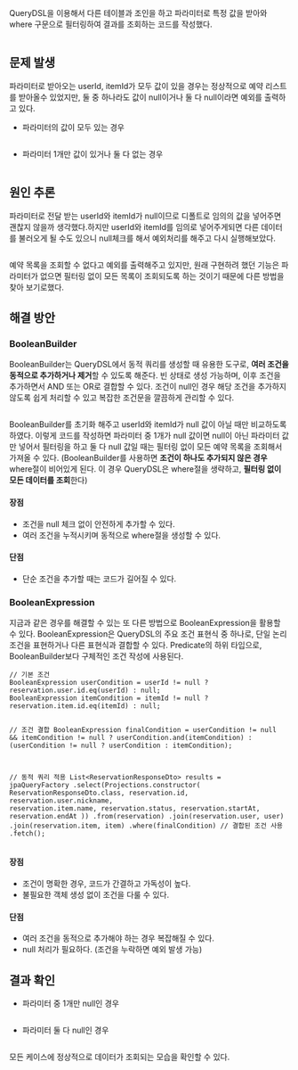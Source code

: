 <p>QueryDSL을 이용해서 다른 테이블과 조인을 하고 파라미터로 특정 값을 받아와 where 구문으로 필터링하여 결과를 조회하는 코드를 작성했다.</p>
<p><img alt="" src="https://velog.velcdn.com/images/jelog_131/post/a9baecf9-1cd7-4e71-be82-6ef921af8f8c/image.png" /></p>
<h2 id="문제-발생">문제 발생</h2>
<p>파라미터로 받아오는 userId, itemId가 모두 값이 있을 경우는 정상적으로 예약 리스트를 받아올수 있었지만, 둘 중 하나라도 값이 null이거나 둘 다 null이라면 예외를 출력하고 있다.</p>
<ul>
<li>파라미터의 값이 모두 있는 경우</li>
</ul>
<p><img alt="" src="https://velog.velcdn.com/images/jelog_131/post/066953a6-4e28-484a-b3a1-e1dd6b96f53f/image.png" /></p>
<ul>
<li>파라미터 1개만 값이 있거나 둘 다 없는 경우</li>
</ul>
<p><img alt="" src="https://velog.velcdn.com/images/jelog_131/post/238c4ec8-4c7e-44e6-8515-bcb6c5f99f66/image.png" /></p>
<h2 id="원인-추론">원인 추론</h2>
<p>파라미터로 전달 받는 userId와 itemId가 null이므로 디폴트로 임의의 값을 넣어주면 괜찮지 않을까 생각했다.하지만 userId와 itemId를 임의로 넣어주게되면 다른 데이터를 불러오게 될 수도 있으니 null체크를 해서 예외처리를 해주고 다시 실행해보았다.</p>
<p><img alt="" src="https://velog.velcdn.com/images/jelog_131/post/0572bc92-7ae0-4e16-ada9-ad6113bc7e75/image.png" /></p>
<p>예약 목록을 조회할 수 없다고 예외를 출력해주고 있지만, 원래 구현하려 했던 기능은 파라미터가 없으면 필터링 없이 모든 목록이 조회되도록 하는 것이기 때문에 다른 방법을 찾아 보기로했다.</p>
<h2 id="해결-방안">해결 방안</h2>
<h3 id="booleanbuilder">BooleanBuilder</h3>
<p>BooleanBuilder는 QueryDSL에서 동적 쿼리를 생성할 때 유용한 도구로, <strong>여러 조건을 동적으로 추가하거나 제거</strong>할 수 있도록 해준다.
빈 상태로 생성 가능하며, 이후 조건을 추가하면서 AND 또는 OR로 결합할 수 있다. 
조건이 null인 경우 해당 조건을 추가하지 않도록 쉽게 처리할 수 있고 복잡한 조건문을 깔끔하게 관리할 수 있다.</p>
<p><img alt="" src="https://velog.velcdn.com/images/jelog_131/post/a4496dbf-bcba-41aa-ae86-95a53da7d2d6/image.png" /></p>
<p>BooleanBuilder를 초기화 해주고 userId와 itemId가 null 값이 아닐 때만 비교하도록 하였다. 이렇게 코드를 작성하면 파라미터 중 1개가 null 값이면 null이 아닌 파라미터 값만 넣어서 필터링을 하고 둘 다 null 값일 때는 필터링 없이 모든 예약 목록을 조회해서 가져올 수 있다. 
(BooleanBuilder를 사용하면 <strong>조건이 하나도 추가되지 않은 경우</strong> where절이 비어있게 된다. 이 경우 QueryDSL은 where절을 생략하고, <strong>필터링 없이 모든 데이터를 조회</strong>한다)</p>
<h4 id="장점">장점</h4>
<ul>
<li>조건을 null 체크 없이 안전하게 추가할 수 있다.</li>
<li>여러 조건을 누적시키며 동적으로 where절을 생성할 수 있다.</li>
</ul>
<h4 id="단점">단점</h4>
<ul>
<li>단순 조건을 추가할 때는 코드가 길어질 수 있다.</li>
</ul>
<h3 id="booleanexpression">BooleanExpression</h3>
<p>지금과 같은 경우를 해결할 수 있는 또 다른 방법으로 BooleanExpression을 활용할 수 있다.
BooleanExpression은 QueryDSL의 주요 조건 표현식 중 하나로, 단일 논리 조건을 표현하거나 다른 표현식과 결합할 수 있다. Predicate의 하위 타입으로, BooleanBuilder보다 구체적인 조건 작성에 사용된다.</p>
<pre><code class="language-java">// 기본 조건
BooleanExpression userCondition = userId != null ? reservation.user.id.eq(userId) : null;
BooleanExpression itemCondition = itemId != null ? reservation.item.id.eq(itemId) : null;

// 조건 결합
BooleanExpression finalCondition = userCondition != null &amp;&amp; itemCondition != null
        ? userCondition.and(itemCondition)
        : (userCondition != null ? userCondition : itemCondition);

// 동적 쿼리 적용
List&lt;ReservationResponseDto&gt; results = jpaQueryFactory
        .select(Projections.constructor(
                ReservationResponseDto.class,
                reservation.id,
                reservation.user.nickname,
                reservation.item.name,
                reservation.status,
                reservation.startAt,
                reservation.endAt
        ))
        .from(reservation)
        .join(reservation.user, user)
        .join(reservation.item, item)
        .where(finalCondition) // 결합된 조건 사용
        .fetch();</code></pre>
<h4 id="장점-1">장점</h4>
<ul>
<li>조건이 명확한 경우, 코드가 간결하고 가독성이 높다.</li>
<li>불필요한 객체 생성 없이 조건을 다룰 수 있다.</li>
</ul>
<h4 id="단점-1">단점</h4>
<ul>
<li>여러 조건을 동적으로 추가해야 하는 경우 복잡해질 수 있다.</li>
<li>null 처리가 필요하다. (조건을 누락하면 예외 발생 가능)</li>
</ul>
<h2 id="결과-확인">결과 확인</h2>
<ul>
<li>파라미터 중 1개만 null인 경우</li>
</ul>
<p><img alt="" src="https://velog.velcdn.com/images/jelog_131/post/483f4ea0-5006-4eda-8fb2-7ba109df5ca7/image.png" /></p>
<ul>
<li>파라미터 둘 다 null인 경우</li>
</ul>
<p><img alt="" src="https://velog.velcdn.com/images/jelog_131/post/1f259fa8-7aab-4b23-bdee-4d04f9309dba/image.png" /></p>
<p>모든 케이스에 정상적으로 데이터가 조회되는 모습을 확인할 수 있다.</p>